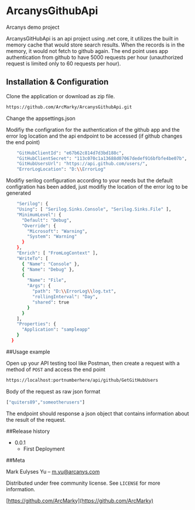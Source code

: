 # ArcanysGithubApi
Arcanys demo project

ArcanysGitHubApi is an api project using .net core, it utilizes the built in memory cache that would store search results. When the records is in the memory, it would not fetch to github again. The end point uses app authentication from github to have 5000 requests per hour (unauthorized request is limited only to 60 requests per hour).

## Installation & Configuration

Clone the application or download as zip file.

```sh
https://github.com/ArcMarky/ArcanysGithubApi.git
```

Change the appsettings.json 

Modifiy the configration for the authentication of the github app and the error log location and the api endpoint to be accessed (if github changes the end point)
```sh
    "GitHubClientId": "e67b62c814d7d3bd188c",
    "GitHubClientSecret": "113c070c1a13688d07067dedef916bfbfe4be07b",
    "GitHubUsersUrl": "https://api.github.com/users/",
    "ErrorLogLocation": "D:\\ErrorLog"
```

Modifiy serilog configuration according to your needs but the default configration has been added, just modifiy the location of the error log to be generated 
```sh
    "Serilog": {
    "Using": [ "Serilog.Sinks.Console", "Serilog.Sinks.File" ],
    "MinimumLevel": {
      "Default": "Debug",
      "Override": {
        "Microsoft": "Warning",
        "System": "Warning"
      }
    },
    "Enrich": [ "FromLogContext" ],
    "WriteTo": [
      { "Name": "Console" },
      { "Name": "Debug" },
      {
        "Name": "File",
        "Args": {
          "path": "D:\\ErrorLog\\log.txt",
          "rollingInterval": "Day",
          "shared": true
        }
      }
    ],
    "Properties": {
      "Application": "sampleapp"
    }
  }
```

##Usage example

Open up your API testing tool like Postman, then create a request with a method of ``POST`` and access the end point

```sh
https://localhost:portnumberhere/api/github/GetGitHubUsers
```
Body of the request as raw json format
```sh
["quiters89","someotherusers"]
```

The endpoint should response a json object that contains information about the result of the request.

##Release history

* 0.0.1
    * First Deployment

##Meta

Mark Eulyses Yu –  m.yu@arcanys.com

Distributed under free community license. See ``LICENSE`` for more information.

[https://github.com/ArcMarky](https://github.com/ArcMarky) 


